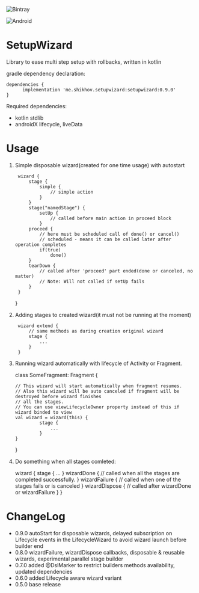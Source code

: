 ![Bintray](https://img.shields.io/bintray/v/andrey-shikhov/SetupWizard/me.shikhov.setupwizard?style=for-the-badge)

![Android](https://img.shields.io/badge/minSdk-15-informational)
# SetupWizard 

Library to ease multi step setup with rollbacks, written in kotlin 

gradle dependency declaration:

    dependencies {
          implementation 'me.shikhov.setupwizard:setupwizard:0.9.0'
    }

Required dependencies: 
- kotlin stdlib
- androidX lifecycle, liveData

# Usage
1) Simple disposable wizard(created for one time usage) with autostart


        wizard {
            stage {
                simple {
                    // simple action
                }
            }
            stage("namedStage") {
                setUp {
                    // called before main action in proceed block
                }
            proceed {
                // here must be scheduled call of done() or cancel()
                // scheduled - means it can be called later after operation completes                 
                if(true) 
                    done()                                                
            }
            tearDown {
                // called after 'proceed' part ended(done or canceled, no matter) 
                // Note: Will not called if setUp fails
            }
        }
    }

2) Adding stages to created wizard(it must not be running at the moment)


        wizard extend {
            // same methods as during creation original wizard
            stage {               
                ...
            }
        }    
    
3) Running wizard automatically with lifecycle of Activity or Fragment.


    class SomeFragment: Fragment {
       
       // This wizard will start automatically when fragment resumes.
       // Also this wizard will be auto canceled if fragment will be destroyed before wizard finishes 
       // all the stages.
       // You can use viewLifecycleOwner property instead of this if wizard binded to view
       val wizard = wizard(this) {
                stage {
                    ...                
                }
       }         
    }
    
4) Do something when all stages comleted:


    wizard {
        stage {
            ...
        }
        wizardDone {
            // called when all the stages are completed successfully.
        }
        wizardFailure {
            // called when one of the stages fails or is canceled
        }
        wizardDispose {
            // called after wizardDone or wizardFailure
        }
    }        

# ChangeLog
- 0.9.0 autoStart for disposable wizards, delayed subscription on Lifecycle events in the LifecycleWizard to avoid wizard launch before builder end  
- 0.8.0 wizardFailure, wizardDispose callbacks, disposable & reusable wizards, experimental parallel stage builder
- 0.7.0 added @DslMarker to restrict builders methods availability, updated dependencies
- 0.6.0 added Lifecycle aware wizard variant
- 0.5.0 base release
